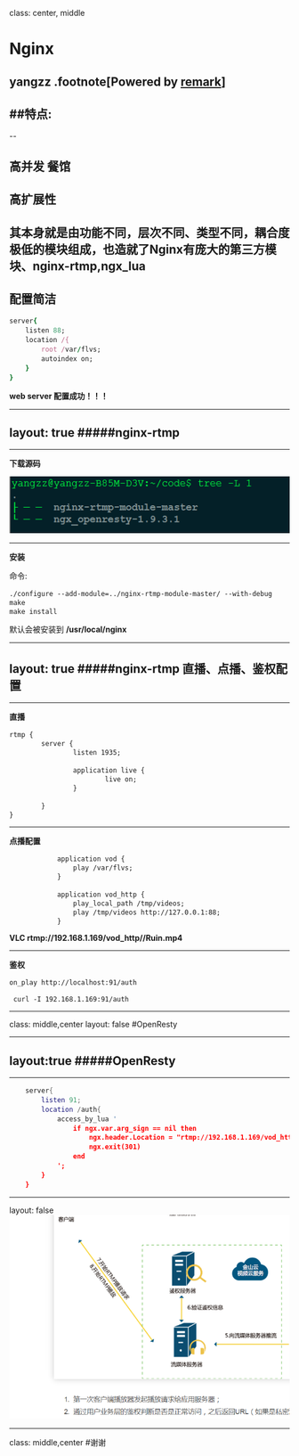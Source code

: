 class: center, middle

# Nginx
yangzz
.footnote[Powered by [remark](https://github.com/gnab/remark)]
---

##特点:
-----
--

**高并发** 餐馆
--


**高扩展性**
--

其本身就是由功能不同，层次不同、类型不同，耦合度极低的模块组成，也造就了Nginx有庞大的第三方模块、nginx-rtmp,ngx_lua
--



**配置简洁**
--

```ruby
server{
    listen 88;
    location /{
        root /var/flvs;
        autoindex on;
    }
}
```

**web server 配置成功！！！**

---
layout: true
#####nginx-rtmp
-----

---

**下载源码**

![](/img/nginx_rtmp.png)

---
**安装**

命令:

```shell
./configure --add-module=../nginx-rtmp-module-master/ --with-debug
make
make install
```

默认会被安装到 **/usr/local/nginx**

---
layout: true
#####nginx-rtmp 直播、点播、鉴权配置
-----

---

**直播**

```shell
rtmp {
        server {
                listen 1935;

                application live {
                        live on; 
                }    

        }   
}
```
---
**点播配置**
```shell
            application vod {
                play /var/flvs;
            }

            application vod_http {
                play_local_path /tmp/videos;
                play /tmp/videos http://127.0.0.1:88;
            }    

```

**VLC rtmp://192.168.1.169/vod_http//Ruin.mp4**


---
**鉴权**

```shell 
on_play http://localhost:91/auth
```


```shell
 curl -I 192.168.1.169:91/auth
```


---

class: middle,center
layout: false
#OpenResty

---
layout:true
#####OpenResty
-----


---

```lua
    server{
        listen 91;
        location /auth{
            access_by_lua '
                if ngx.var.arg_sign == nil then
                    ngx.header.Location = "rtmp://192.168.1.169/vod_http/301.mp4"
                    ngx.exit(301)
                end
            ';
        }
    }

```

---
layout: false
![](/img/vksyun.png)

---
class: middle,center
#谢谢
